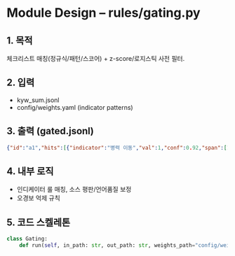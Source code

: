 # Module Design – rules/gating.py

## 1. 목적
체크리스트 매칭(정규식/패턴/스코어) + z-score/로지스틱 사전 필터.

## 2. 입력
- kyw_sum.jsonl
- config/weights.yaml (indicator patterns)

## 3. 출력 (gated.jsonl)
```json
{"id":"a1","hits":[{"indicator":"병력 이동","val":1,"conf":0.92,"span":[12,34]}],"z":0.84,"logit":0.76,"rep_adj":0.95}
```

## 4. 내부 로직
- 인디케이터 룰 매칭, 소스 평판/언어품질 보정
- 오경보 억제 규칙

## 5. 코드 스켈레톤
```python
class Gating:
    def run(self, in_path: str, out_path: str, weights_path="config/weights.yaml") -> None: ...
```
